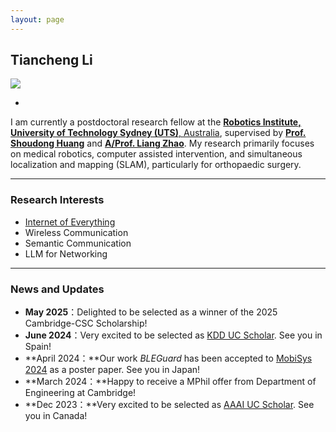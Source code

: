 ```yaml
---
layout: page
---
```


## Tiancheng Li

<img src="https://tianchengli-robotics.github.io//TianchengLi.jpg" class="floatpic">

-

I am currently a postdoctoral research fellow at the [**Robotics Institute, University of Technology Sydney (UTS)**, Australia](https://www.uts.edu.au/research/centres/robotics-institute), supervised by [**Prof. Shoudong Huang**](https://profiles.uts.edu.au/Shoudong.Huang) and [**A/Prof. Liang Zhao**](https://www.research.ed.ac.uk/en/persons/liang-zhao). My research  primarily focuses on medical robotics, computer assisted intervention, and simultaneous localization and mapping (SLAM), particularly for orthopaedic surgery.  

---

### Research Interests

- [Internet of Everything](https://scholar.google.com/citations?view_op=search_authors&hl=zh-CN&mauthors=label:internet_of_everything)
- Wireless Communication
- Semantic Communication
- LLM for Networking

---

### News and Updates

- **May 2025**：Delighted to be selected as a winner of the 2025 Cambridge-CSC Scholarship!
- **June 2024**：Very excited to be selected as [KDD UC Scholar](https://kdd2024.kdd.org/undergraduate-consortium/). See you in Spain!
- **April 2024：**Our work *BLEGuard* has been accepted to [MobiSys 2024](https://www.sigmobile.org/mobisys/2024/) as a poster paper. See you in Japan!
- **March 2024：**Happy to receive a MPhil offer from Department of Engineering at Cambridge!
- **Dec 2023：**Very excited to be selected as [AAAI UC Scholar](https://aaai.org/aaai-conference/undergraduate-consortium-program/). See you in Canada!